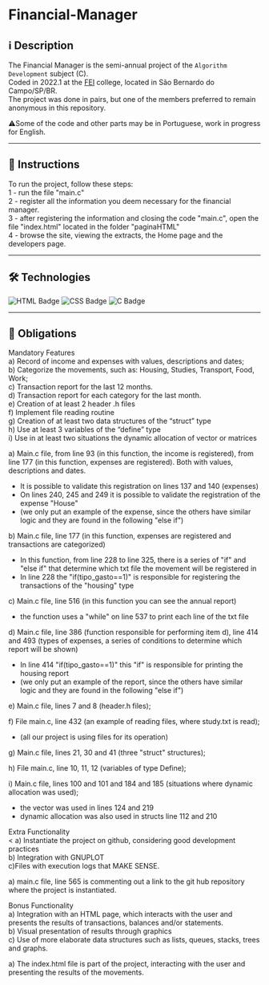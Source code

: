# Financial-Manager

## ℹ️ Description

The Financial Manager is the semi-annual project of the `Algorithm Development` subject (C).<br>
Coded in 2022.1 at the [FEI](https://portal.fei.edu.br/) college, located in São Bernardo do Campo/SP/BR.<br>
The project was done in pairs, but one of the members preferred to remain anonymous in this repository.<br>

⚠️Some of the code and other parts may be in Portuguese, work in progress for English.

---

## 📝 Instructions

To run the project, follow these steps:<br>
1 - run the file "main.c"<br>
2 - register all the information you deem necessary for the financial manager.<br>
3 - after registering the information and closing the code "main.c", open the file "index.html" located in the folder "paginaHTML"<br>
4 - browse the site, viewing the extracts, the Home page and the developers page.<br>

---


## 🛠️ **Technologies**

![HTML Badge](https://camo.githubusercontent.com/c8d13e1c596a6726b1da8475a9299fac133f95ef009083b48be01f975a44987e/68747470733a2f2f696d672e736869656c64732e696f2f62616467652f2d48544d4c2d3035313232413f7374796c653d666c6174266c6f676f3d48544d4c35) 
![CSS Badge](https://camo.githubusercontent.com/d738d76484d50c8345c2d01e39364b707285bc7936140858e7909dfe6424efb2/68747470733a2f2f696d672e736869656c64732e696f2f62616467652f2d4353532d3035313232413f7374796c653d666c6174266c6f676f3d43535333266c6f676f436f6c6f723d313537324236) 
![C Badge](https://camo.githubusercontent.com/d85743d50d2150d990e65031be13d21bbb79de159cb06c81d049561faf7cdcba/68747470733a2f2f696d672e736869656c64732e696f2f62616467652f2d432d3035313232413f7374796c653d666c6174266c6f676f3d43)

---

## 📃 Obligations

Mandatory Features<br>
a) Record of income and expenses with values, descriptions and dates;<br>
b) Categorize the movements, such as: Housing, Studies, Transport, Food, Work;<br>
c) Transaction report for the last 12 months.<br>
d) Transaction report for each category for the last month.<br>
e) Creation of at least 2 header .h files<br>
f) Implement file reading routine<br>
g) Creation of at least two data structures of the “struct” type<br>
h) Use at least 3 variables of the “define” type<br>
i) Use in at least two situations the dynamic allocation of vector or matrices<br>

a) Main.c file, from line 93 (in this function, the income is registered), from line 177 (in this function, expenses are registered). Both with values, descriptions and dates.
- It is possible to validate this registration on lines 137 and 140 (expenses)
- On lines 240, 245 and 249 it is possible to validate the registration of the expense "House"
- (we only put an example of the expense, since the others have similar logic and they are found in the following "else if")

b) Main.c file, line 177 (in this function, expenses are registered and transactions are categorized)
- In this function, from line 228 to line 325, there is a series of "if" and "else if" that determine which txt file the movement will be registered in
- In line 228 the "if(tipo_gasto==1)" is responsible for registering the transactions of the "housing" type

c) Main.c file, line 516 (in this function you can see the annual report)
- the function uses a "while" on line 537 to print each line of the txt file

d) Main.c file, line 386 (function responsible for performing item d), line 414 and 493 (types of expenses, a series of conditions to determine which report will be shown)
- In line 414 "if(tipo_gasto==1)" this "if" is responsible for printing the housing report
- (we only put an example of the report, since the others have similar logic and they are found in the following "else if")

e) Main.c file, lines 7 and 8 (header.h files);

f) File main.c, line 432 (an example of reading files, where study.txt is read);
- (all our project is using files for its operation)

g) Main.c file, lines 21, 30 and 41 (three "struct" structures);

h) File main.c, line 10, 11, 12 (variables of type Define);

i) Main.c file, lines 100 and 101 and 184 and 185 (situations where dynamic allocation was used);
- the vector was used in lines 124 and 219
- dynamic allocation was also used in structs line 112 and 210

Extra Functionality<br><
a) Instantiate the project on github, considering good development practices<br>
b) Integration with GNUPLOT<br>
c)Files with execution logs that MAKE SENSE.<br>

a) main.c file, line 565 is commenting out a link to the git hub repository where the project is instantiated.<br>

Bonus Functionality<br>
a) Integration with an HTML page, which interacts with the user and presents the results of transactions, balances and/or statements.<br>
b) Visual presentation of results through graphics<br>
c) Use of more elaborate data structures such as lists, queues, stacks, trees and graphs.<br>

a) The index.html file is part of the project, interacting with the user and presenting the results of the movements.<br>
<!---
---

Made by [**Ze Neto**](https://github.com/zejsneto/) 
--->

